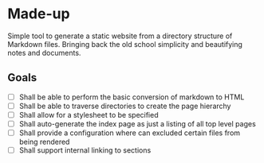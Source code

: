 # Made-up
Simple tool to generate a static website from a directory structure of Markdown
files. Bringing back the old school simplicity and beautifying notes and
documents.

## Goals
- [ ] Shall be able to perform the basic conversion of markdown to HTML
- [ ] Shall be able to traverse directories to create the page hierarchy
- [ ] Shall allow for a stylesheet to be specified
- [ ] Shall auto-generate the index page as just a listing of all top level
  pages
- [ ] Shall provide a configuration where can excluded certain files from being
  rendered
- [ ] Shall support internal linking to sections
